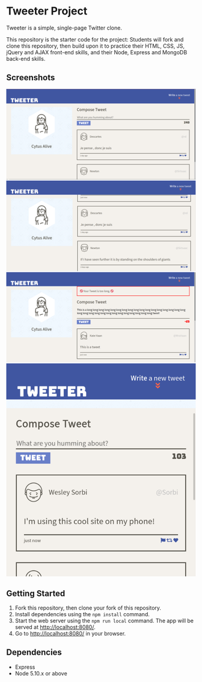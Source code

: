 # Tweeter Project

Tweeter is a simple, single-page Twitter clone.

This repository is the starter code for the project: Students will fork and clone this repository, then build upon it to practice their HTML, CSS, JS, jQuery and AJAX front-end skills, and their Node, Express and MongoDB back-end skills.

## Screenshots
!["Welcome to Tweeter!"](https://github.com/cytusalive/tweeter/blob/master/docs/Site-first-look.png)
!["Tweets are ordered by date, navigation bar is always on top"](https://github.com/cytusalive/tweeter/blob/master/docs/See-tweets.png)
!["Cannot send tweet if over the character limit, show by a counter"](https://github.com/cytusalive/tweeter/blob/master/docs/Char-limit.png)
!["Works on a narrow, mobile device-sized screen"](https://github.com/cytusalive/tweeter/blob/master/docs/Mobile-device-support.png)

## Getting Started

1. Fork this repository, then clone your fork of this repository.
2. Install dependencies using the `npm install` command.
3. Start the web server using the `npm run local` command. The app will be served at <http://localhost:8080/>.
4. Go to <http://localhost:8080/> in your browser.

## Dependencies

- Express
- Node 5.10.x or above

